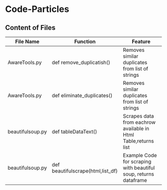 # Code-Particles

## Content of Files
  
| File Name | Function | Feature |
| ------ | -------- | ------ |
| AwareTools.py | def remove_duplicatish() | Removes similar duplicates from list of strings |
| AwareTools.py | def eliminate_duplicates() | Removes similar duplicates from list of strings |
| beautifulsoup.py | def tableDataText() | Scrapes data from eachrow available in Html Table,returns list |
| beautifulsoup.py | def beautifulscrape(html,list_df) | Example Code for scraping with beautiful soup, returns dataframe |
